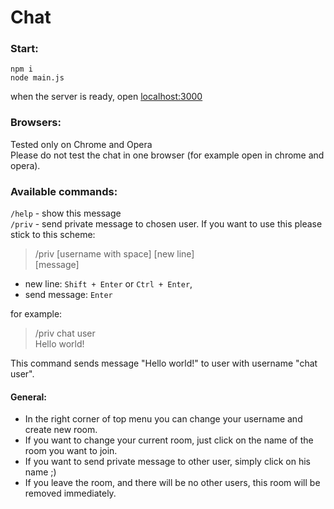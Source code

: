 # Chat

### Start:
```
npm i
node main.js
```
when the server is ready, open [localhost:3000](http://localhost:3000)

### Browsers:
Tested only on Chrome and Opera   
Please do not test the chat in one browser (for example open in chrome and opera).

### Available commands:
`/help` - show this message   
`/priv` - send private message to chosen user. If you want to use this please stick to this scheme:   
>/priv [username with space] [new line]   
>[message]

* new line: `Shift + Enter` or `Ctrl + Enter`,    
* send message: `Enter`

for example:   
>/priv chat user   
>Hello world!

This command sends message "Hello world!" to user with username "chat user".      

#### General:  
* In the right corner of top menu you can change your username and create new room.
* If you want to change your current room, just click on the name of the room you want to join. 
* If you want to send private message to other user, simply click on his name ;) 
* If you leave the room, and there will be no other users, this room will be removed immediately. 
